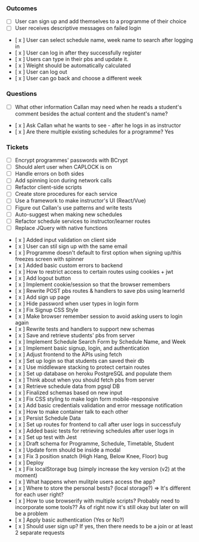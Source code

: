 ### Outcomes

- [   ] User can sign up and add themselves to a programme of their choice
- [   ] User receives descriptive messages on failed login

- [ x ] User can select schedule name, week name to search after logging in
- [ x ] User can log in after they successfully register
- [ x ] Users can type in their pbs and update it.
- [ x ] Weight should be automatically calculated
- [ x ] User can log out
- [ x ] User can go back and choose a different week

### Questions

- [  ] What other information Callan may need when he reads a student's comment besides the actual content and the student's name?
- [ x ] Ask Callan what he wants to see - after he logs in as instructor
- [ x ] Are there multiple existing schedules for a programme? Yes

### Tickets

- [  ] Encrypt programmes' passwords with BCrypt
- [  ] Should alert user when CAPLOCK is on
- [  ] Handle errors on both sides
- [  ] Add spinning icon during network calls
- [  ] Refactor client-side scripts
- [  ] Create store procedures for each service
- [  ] Use a framework to make instructor's UI (React/Vue)
- [  ] Figure out Callan's use patterns and write tests
- [  ] Auto-suggest when making new schedules
- [  ] Refactor schedule services to instructor/learner routes
- [  ] Replace JQuery with native functions

- [ x ] Added input validation on client side
- [ x ] User can stil sign up with the same email
- [ x ] Programme doesn't default to first option when signing up/this freezes screen with spinner
- [ x ] Added basic custom errors to backend
- [ x ] How to restrict access to certain routes using cookies + jwt
- [ x ] Add logout button
- [ x ] Implement cookie/session so that the browser remembers
- [ x ] Rewrite POST pbs routes & handlers to save pbs using learnerId
- [ x ] Add sign up page
- [ x ] Hide password when user types in login form
- [ x ] Fix Signup CSS Style
- [ x ] Make browser remember session to avoid asking users to login again 
- [ x ] Rewrite tests and handlers to support new schemas
- [ x ] Save and retrieve students' pbs from server
- [ x ] Implement Schedule Search Form by Schedule Name, and Week
- [ x ] Implement basic signup, login, and authentication
- [ x ] Adjust frontend to the APIs using fetch
- [ x ] Set up login so that students can saved their db
- [ x ] Use middleware stacking to protect certain routes
- [ x ] Set up database on heroku PostgreSQL and populate them
- [ x ] Think about when you should fetch pbs from server
- [ x ] Retrieve schedule data from pgsql DB
- [ x ] Finalized schemas based on new input
- [ x ] Fix CSS styling to make login form mobile-responsive
- [ x ] Add basic credentials validation and error message notification
- [ x ] How to make container talk to each other
- [ x ] Persist Schedule Data
- [ x ] Set up routes for frontend to call after user logs in successfuly
- [ x ] Added basic tests for retrieving schedules after user logs in
- [ x ] Set up test with Jest
- [ x ] Draft schema for Programme, Schedule, Timetable, Student
- [ x ] Update form should be inside a modal
- [ x ] Fix 3 position snatch (High Hang, Below Knee, Floor) bug
- [ x ] Deploy
- [ x ] Fix localStorage bug (simply increase the key version (v2) at the moment)
- [ x ] What happens when mulitple users access the app?
- [ x ] Where to store the personal bests? (local storage?) => It's different for each user right?
- [ x ] How to use browserify with multiple scripts? Probably need to incorporate some tools?? As of right now it's still okay but later on will be a problem
- [ x ] Apply basic authentication (Yes or No?)
- [ x ] Should user sign up? If yes, then there needs to be a join or at least 2 separate requests

